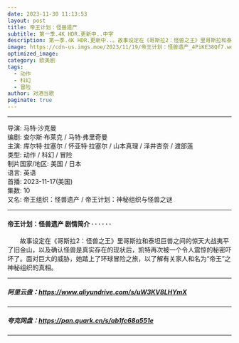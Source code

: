 ```yaml
---
date: 2023-11-30 11:13:53
layout: post
title: 帝王计划：怪兽遗产
subtitle: 第一季.4K HDR.更新中..中字
description: 第一季.4K HDR.更新中..。故事设定在《哥斯拉2：怪兽之王》里哥斯拉和泰坦巨兽之间的惊天大战夷平了旧金山，以及确认怪兽是真实存在的现状后，凯特再次被一个令人震惊的秘密吓坏了。面对巨大的威胁，她踏上了环球冒险之旅，以了解有关家人和名为“帝王”之神秘组织的真相...
image: https://cdn-us.imgs.moe/2023/11/19/帝王计划：怪兽遗产_4PiKE38Qf7.webp
optimized_image: 
category: 欧美剧
tags:
  - 动作
  - 科幻
  - 冒险
author: 对酒当歌
paginate: true
---
```


---

导演: 马特·沙克曼  
编剧: 查尔斯·布莱克 / 马特·弗里奇曼  
主演: 库尔特·拉塞尔 / 怀亚特·拉塞尔 / 山本真理 / 泽井杏奈 / 渡部莲  
类型: 动作 / 科幻 / 冒险  
制片国家/地区: 美国 / 日本  
语言: 英语  
首播: 2023-11-17(美国)  
集数: 10  
又名: 帝王组织：怪兽遗产 / 帝王计划：神秘组织与怪兽之谜  

---

#### 帝王计划：怪兽遗产 剧情简介 · · · · · ·

　　故事设定在《哥斯拉2：怪兽之王》里哥斯拉和泰坦巨兽之间的惊天大战夷平了旧金山，以及确认怪兽是真实存在的现状后，凯特再次被一个令人震惊的秘密吓坏了。面对巨大的威胁，她踏上了环球冒险之旅，以了解有关家人和名为“帝王”之神秘组织的真相。

---

##### 阿里云盘：<https://www.aliyundrive.com/s/uW3KV8LHYmX>

---

##### 夸克网盘：<https://pan.quark.cn/s/ab1fc68a551e>

---
